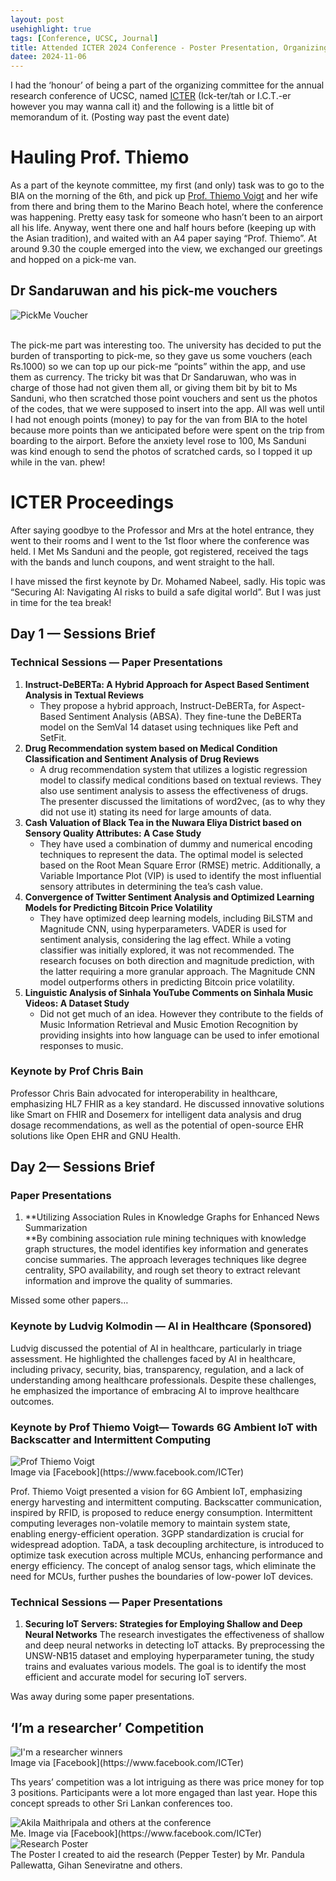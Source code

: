 ```yaml
---
layout: post
usehighlight: true
tags: [Conference, UCSC, Journal]
title: Attended ICTER 2024 Conference - Poster Presentation, Organizing Committee Member
datee: 2024-11-06
---
```


I had the ‘honour’ of being a part of the organizing committee for the annual research conference of UCSC, named  [ICTER](https://icter.lk/) (Ick-ter/tah or I.C.T.-er however you may wanna call it) and the following is a little bit of memorandum of it. (Posting way past the event date)

# Hauling Prof. Thiemo

As a part of the keynote committee, my first (and only) task was to go to the BIA on the morning of the 6th, and pick up  [Prof. Thiemo Voigt](https://icter.lk/speaker/prof-thiemo-voigt/)  and her wife from there and bring them to the Marino Beach hotel, where the conference was happening. Pretty easy task for someone who hasn’t been to an airport all his life. Anyway, went there one and half hours before (keeping up with the Asian tradition), and waited with an A4 paper saying “Prof. Thiemo”. At around 9.30 the couple emerged into the view, we exchanged our greetings and hopped on a pick-me van.

## Dr Sandaruwan and his pick-me vouchers

<img style="display: block;" class="img-fluid" src="https://miro.medium.com/v2/resize:fit:643/1*ABP0oHnZRGXcKtF-5LamQA.jpeg" alt="PickMe Voucher"> <br>

The pick-me part was interesting too. The university has decided to put the burden of transporting to pick-me, so they gave us some vouchers (each Rs.1000) so we can top up our pick-me “points” within the app, and use them as currency. The tricky bit was that Dr Sandaruwan, who was in charge of those had not given them all, or giving them bit by bit to Ms Sanduni, who then scratched those point vouchers and sent us the photos of the codes, that we were supposed to insert into the app. All was well until I had not enough points (money) to pay for the van from BIA to the hotel because more points than we anticipated before were spent on the trip from boarding to the airport. Before the anxiety level rose to 100, Ms Sanduni was kind enough to send the photos of scratched cards, so I topped it up while in the van. phew!

# ICTER Proceedings

After saying goodbye to the Professor and Mrs at the hotel entrance, they went to their rooms and I went to the 1st floor where the conference was held. I Met Ms Sanduni and the people, got registered, received the tags with the bands and lunch coupons, and went straight to the hall.

I have missed the first keynote by Dr. Mohamed Nabeel, sadly. His topic was “Securing AI: Navigating AI risks to build a safe digital world”. But I was just in time for the tea break!

## Day 1 — Sessions Brief

### Technical Sessions — Paper Presentations

1.  **Instruct-DeBERTa: A Hybrid Approach for Aspect Based Sentiment Analysis in Textual Reviews**  
    - They propose a hybrid approach, Instruct-DeBERTa, for Aspect-Based Sentiment Analysis (ABSA). They fine-tune the DeBERTa model on the SemVal 14 dataset using techniques like Peft and SetFit.
2.  **Drug Recommendation system based on Medical Condition Classification and Sentiment Analysis of Drug Reviews**  
    - A drug recommendation system that utilizes a logistic regression model to classify medical conditions based on textual reviews. They also use sentiment analysis to assess the effectiveness of drugs. The presenter discussed the limitations of word2vec, (as to why they did not use it) stating its need for large amounts of data.
3.  **Cash Valuation of Black Tea in the Nuwara Eliya District based on Sensory Quality Attributes: A Case Study**  
    - They have used a combination of dummy and numerical encoding techniques to represent the data. The optimal model is selected based on the Root Mean Square Error (RMSE) metric. Additionally, a Variable Importance Plot (VIP) is used to identify the most influential sensory attributes in determining the tea’s cash value.
4.  **Convergence of Twitter Sentiment Analysis and Optimized Learning Models for Predicting Bitcoin Price Volatility**  
    - They have optimized deep learning models, including BiLSTM and Magnitude CNN, using hyperparameters. VADER is used for sentiment analysis, considering the lag effect. While a voting classifier was initially explored, it was not recommended. The research focuses on both direction and magnitude prediction, with the latter requiring a more granular approach. The Magnitude CNN model outperforms others in predicting Bitcoin price volatility.
5.  **Linguistic Analysis of Sinhala YouTube Comments on Sinhala Music Videos: A Dataset Study**  
    - Did not get much of an idea. However they contribute to the fields of Music Information Retrieval and Music Emotion Recognition by providing insights into how language can be used to infer emotional responses to music.

### Keynote by Prof Chris Bain

Professor Chris Bain advocated for interoperability in healthcare, emphasizing HL7 FHIR as a key standard. He discussed innovative solutions like Smart on FHIR and Dosemerx for intelligent data analysis and drug dosage recommendations, as well as the potential of open-source EHR solutions like Open EHR and GNU Health.

## Day 2— Sessions Brief

### Paper Presentations

1.  **Utilizing Association Rules in Knowledge Graphs for Enhanced News Summarization  
    **By combining association rule mining techniques with knowledge graph structures, the model identifies key information and generates concise summaries. The approach leverages techniques like degree centrality, SPO availability, and rough set theory to extract relevant information and improve the quality of summaries.

Missed some other papers…

### Keynote by Ludvig Kolmodin — AI in Healthcare (Sponsored)

Ludvig discussed the potential of AI in healthcare, particularly in triage assessment. He highlighted the challenges faced by AI in healthcare, including privacy, security, bias, transparency, regulation, and a lack of understanding among healthcare professionals. Despite these challenges, he emphasized the importance of embracing AI to improve healthcare outcomes.

### Keynote by Prof Thiemo Voigt— Towards 6G Ambient IoT with Backscatter and Intermittent Computing
<img style="display: block;" class="img-fluid" src="https://miro.medium.com/v2/resize:fit:643/0*_GiNXr2npH7hi_iN" alt="Prof Thiemo Voigt">
Image via  [Facebook](https://www.facebook.com/ICTer)

Prof. Thiemo Voigt presented a vision for 6G Ambient IoT, emphasizing energy harvesting and intermittent computing. Backscatter communication, inspired by RFID, is proposed to reduce energy consumption. Intermittent computing leverages non-volatile memory to maintain system state, enabling energy-efficient operation. 3GPP standardization is crucial for widespread adoption. TaDA, a task decoupling architecture, is introduced to optimize task execution across multiple MCUs, enhancing performance and energy efficiency. The concept of analog sensor tags, which eliminate the need for MCUs, further pushes the boundaries of low-power IoT devices.

### Technical Sessions — Paper Presentations

1.  **Securing IoT Servers: Strategies for Employing Shallow and Deep Neural Networks**
    The research investigates the effectiveness of shallow and deep neural networks in detecting IoT attacks. By preprocessing the UNSW-NB15 dataset and employing hyperparameter tuning, the study trains and evaluates various models. The goal is to identify the most efficient and accurate model for securing IoT servers.

Was away during some paper presentations.

## ‘I’m a researcher’ Competition
<img style="display: block;" class="img-fluid" src="https://miro.medium.com/v2/resize:fit:643/0*Enxk3p0CuI6YJvS4" alt="I'm a researcher winners">
Image via  [Facebook](https://www.facebook.com/ICTer)

Ths years’ competition was a lot intriguing as there was price money for top 3 positions. Participants were a lot more engaged than last year. Hope this concept spreads to other Sri Lankan conferences too.

<img style="display: block;" class="img-fluid" src="https://miro.medium.com/v2/resize:fit:643/0*baxos8Dm5ksXdVij" alt="Akila Maithripala and others at the conference">
Me. Image via  [Facebook](https://www.facebook.com/ICTer)


<img style="display: block;" class="img-fluid" src="https://miro.medium.com/v2/resize:fit:643/1*JsHKIv2GiIntTUrTyon8Uw.jpeg" alt="Research Poster">
The Poster I created to aid the research (Pepper Tester) by Mr. Pandula Pallewatta, Gihan Seneviratne and others.